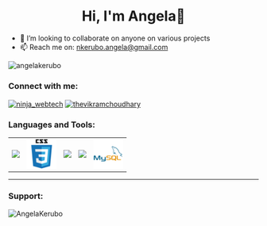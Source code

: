 <h1 align="center">
     Hi, I'm Angela👋
</h1>

- 👯 I’m looking to collaborate on anyone on various projects
- 📫 Reach me on: nkerubo.angela@gmail.com 
<p align="left"> <img src="https://komarev.com/ghpvc/?username=angelakerubo&label=Profile%20views&color=0e75b6&style=flat" alt="angelakerubo" /> </p>

### Connect with me:

<a href="https://twitter.com/Angie_kerubo_" target="blank"><img align="center" src="https://raw.githubusercontent.com/rahuldkjain/github-profile-readme-generator/master/src/images/icons/Social/twitter.svg" alt="ninja_webtech" height="30" width="60" /></a>
<a href="https://www.linkedin.com/in/angela-kerubo/" target="blank"><img align="center" src="https://raw.githubusercontent.com/rahuldkjain/github-profile-readme-generator/master/src/images/icons/Social/linked-in-alt.svg" alt="thevikramchoudhary" height="30" width="60" /></a><br>


<h3 align="left">Languages and Tools:</h3>
<table>
    <tr>
        <td align="center">
            <img src="https://www.vectorlogo.zone/logos/w3_html5/w3_html5-ar21.svg">
        </td>
        <td align="center">
            <img src="https://raw.githubusercontent.com/devicons/devicon/0d6c64dbbf311879f7d563bfc3ccf559f9ed111c/icons/css3/css3-original-wordmark.svg" width="60">
        </td>
        <td align="center">
            <img src="https://raw.githubusercontent.com/detain/svg-logos/780f25886640cef088af994181646db2f6b1a3f8/svg/javascript.svg" width="60">
        </td>
        <td align="center">
            <img src="https://www.vectorlogo.zone/logos/python/python-ar21.svg">
        </td>
        <td align="center"> 
           <img src="https://raw.githubusercontent.com/devicons/devicon/master/icons/mysql/mysql-original-wordmark.svg" alt="mysql" width="60" /> 
        </td>
   </tr>
</table>

---

 <h3 align="left">Support:</h3>
<p><a href="https://ko-fi.com/AngelaKerubo"> <img align="left" src="https://cdn.ko-fi.com/cdn/kofi3.png?v=3" height="50" width="210" alt="AngelaKerubo"</a></p><br><br>
 

